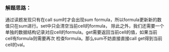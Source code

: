 ### 解题思路：
通过读题发现只有在call sum时才会出现sum formula，所以formula更新新的数值只在sum进行。set中只会清空当前cell的formula，
除此之外，我们还需要一个单独的数据结构记录对应cell的formula。get需要返回当前cell的值，如果当前cell有formula则需要再次
检查formula。那么sum不妨直接直接call get得到当前cell的val。